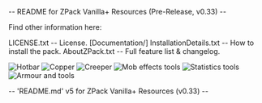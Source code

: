 -- README for ZPack Vanilla+ Resources (Pre-Release, v0.33) --


Find other information here:

LICENSE.txt -- License.
[Documentation/]
	InstallationDetails.txt -- How to install the pack.
	AboutZPack.txt -- Full feature list & changelog.


![Hotbar](https://raw.githubusercontent.com/ZwhatMC/readme.images/master/ZPack-Resources/hotbar.png)
![Copper](https://raw.githubusercontent.com/ZwhatMC/readme.images/master/ZPack-Resources/copper.png)
![Creeper](https://raw.githubusercontent.com/ZwhatMC/readme.images/master/ZPack-Resources/creeper.png)
![Mob effects tools](https://raw.githubusercontent.com/ZwhatMC/readme.images/master/ZPack-Resources/netherite1.png)
![Statistics tools](https://raw.githubusercontent.com/ZwhatMC/readme.images/master/ZPack-Resources/netherite2.png)
![Armour and tools](https://raw.githubusercontent.com/ZwhatMC/readme.images/master/ZPack-Resources/armourAndTools.png)


-- 'README.md' v5 for ZPack Vanilla+ Resources (v0.33) --
